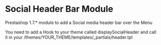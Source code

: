 # Social Header Bar Module

Prestashop 1.7.* module to add a Social media header bar over the Menu


You need to add a Hook to your theme called displaySocialHeader and call it in your /themes/YOUR_THEME/templates/_partials/header.tpl
